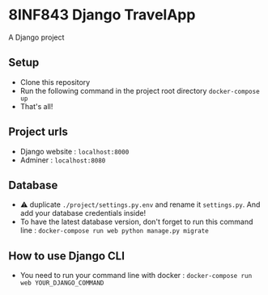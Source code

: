 # 8INF843 Django TravelApp

A Django project

## Setup

* Clone this repository
* Run the following command in the project root directory `docker-compose up`
* That's all!

## Project urls

* Django website : `localhost:8000`
* Adminer : `localhost:8080`

## Database

* :warning: duplicate `./project/settings.py.env` and rename it `settings.py`. And add your database credentials inside!
* To have the latest database version, don't forget to run this command line : `docker-compose run web python manage.py migrate`

## How to use Django CLI

* You need to run your command line with docker : `docker-compose run web YOUR_DJANGO_COMMAND`